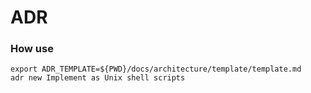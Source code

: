 # ADR

### How use

```shell
export ADR_TEMPLATE=${PWD}/docs/architecture/template/template.md
adr new Implement as Unix shell scripts
```
